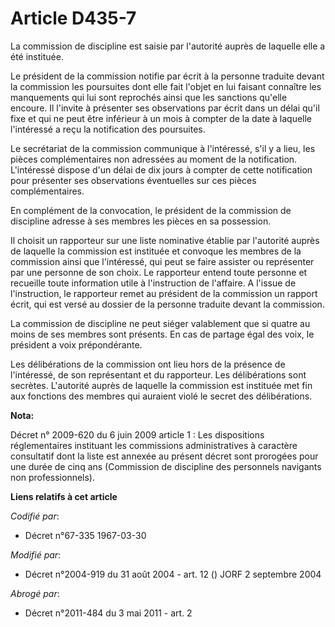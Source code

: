 # Article D435-7

La commission de discipline est saisie par l'autorité auprès de laquelle elle a été instituée.

Le président de la commission notifie par écrit à la personne traduite devant la commission les poursuites dont elle fait
l'objet en lui faisant connaître les manquements qui lui sont reprochés ainsi que les sanctions qu'elle encoure. Il l'invite
à présenter ses observations par écrit dans un délai qu'il fixe et qui ne peut être inférieur à un mois à compter de la date
à laquelle l'intéressé a reçu la notification des poursuites.

Le secrétariat de la commission communique à l'intéressé, s'il y a lieu, les pièces complémentaires non adressées au moment
de la notification. L'intéressé dispose d'un délai de dix jours à compter de cette notification pour présenter ses
observations éventuelles sur ces pièces complémentaires.

En complément de la convocation, le président de la commission de discipline adresse à ses membres les pièces en sa
possession.

Il choisit un rapporteur sur une liste nominative établie par l'autorité auprès de laquelle la commission est instituée et
convoque les membres de la commission ainsi que l'intéressé, qui peut se faire assister ou représenter par une personne de
son choix. Le rapporteur entend toute personne et recueille toute information utile à l'instruction de l'affaire. A l'issue
de l'instruction, le rapporteur remet au président de la commission un rapport écrit, qui est versé au dossier de la personne
traduite devant la commission.

La commission de discipline ne peut siéger valablement que si quatre au moins de ses membres sont présents. En cas de partage
égal des voix, le président a voix prépondérante.

Les délibérations de la commission ont lieu hors de la présence de l'intéressé, de son représentant et du rapporteur. Les
délibérations sont secrètes. L'autorité auprès de laquelle la commission est instituée met fin aux fonctions des membres qui
auraient violé le secret des délibérations.

**Nota:**

Décret n° 2009-620 du 6 juin 2009 article 1 : Les dispositions réglementaires instituant les commissions administratives à
caractère consultatif dont la liste est annexée au présent décret sont prorogées pour une durée de cinq ans (Commission de
discipline des personnels navigants non professionnels).

**Liens relatifs à cet article**

_Codifié par_:

  - Décret n°67-335 1967-03-30

_Modifié par_:

  - Décret n°2004-919 du 31 août 2004 - art. 12 () JORF 2 septembre 2004

_Abrogé par_:

  - Décret n°2011-484 du 3 mai 2011 - art. 2
